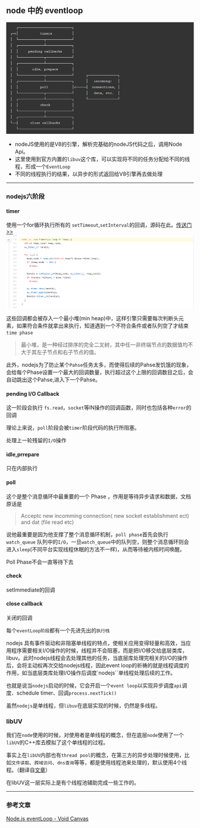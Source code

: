 ## node 中的 eventloop

![](/blog_assets/eventLoop_in_node.png)
* nodeJS使用的是V8的引擎，解析完基础的nodeJS代码之后，调用Node Api。
* 这里使用到官方内置的`libuv`这个库，可以实现将不同的任务分配给不同的线程，形成一个`EventLoop`
* 不同的线程执行的结果，以异步的形式返回给V8引擎再去做处理

___
### nodejs六阶段

#### timer
使用一个for循环执行所有的 `setTimeout`,`setInterval`的回调，源码在此。[传送门>>](https://github.com/libuv/libuv/blob/9ed3ed5fcb3f19eccd3d29848ae2ff0cfd577de9/src/unix/timer.c#L150)
![](/blog_assets/node_timer.png)

这些回调都会被存入一个最小堆(min heap)中，这样引擎只需要每次判断头元素，如果符合条件就拿出来执行，知道遇到一个不符合条件或者队列空了才结束`time phase`
>最小堆，是一种经过排序的完全二叉树，其中任一非终端节点的数据值均不大于其左子节点和右子节点的值。

此外，nodejs为了防止某个`Pahse`任务太多，而使得后续的Pahse发饥饿的现象，会给每个Phase设置一个最大的回调数量，执行超过这个上限的回调数目之后，会自动跳出这个Pahse,进入下一个Pahse。
#### pending I/O Callback
这一阶段会执行 `fs.read`，`socket`等IN操作的回调函数，同时也包括各种`error`的回调

理论上来说，`poll`阶段会被`timer`阶段代码的执行所阻塞。

处理上一轮残留的`I/O`操作
#### idle,prrepare 
只在内部执行

#### poll 
这个是整个消息循环中最重要的一个 Phase ，作用是等待异步请求和数据，文档原话是
>Acceptc new incomming connection( new socket establishment ect) and dat (file read etc)

说他最重要是因为他支撑了整个消息循环机制，`poll phase`首先会执行 `watch_queue` 队列中的`I/O`，一旦`watch_queue`中的队列空，则整个消息循环则会进入`sleep`(不同平台实现线程休眠的方法不一样)，从而等待被内核时间唤醒。

Poll Phase不会一直等待下去
#### check
setImmediate的回调
#### close callback
关闭的回调

每个`eventLoop阶段`都有一个先进先出的`执行栈`



nodejs 具有事件驱动和非阻塞单线程的特点，使相关应用变得轻量和高效，当应用程序需要相关I/O操作的时候，线程并不会阻塞，而是把I/O移交给底层类库，libuv。此时nodejs线程会去处理其他的任务，当底层库处理完相关的I/O的操作后，会将主动权再次交给nodejs线程，因此event loop的祈祷的就是线程调度的作用，如当底层类库处理I/O操作后调度`nodejs``单线程处理后续的工作。

也就是说当`nodejs`启动的时候，它会开启一个`event loop`以实现异步调度`api`调度、schedule timer、回调`process.nextTick()`

虽然`nodejs`是单线程，但`libuv`在底层实现的时候，仍然是多线程。

### libUV
我们在`node`使用的时候，对使用者是单线程的概念，但在底层`node`使用了一个`libUV`的C++库去模拟了这个单线程的过程。

事实上在`libUV`内部也有`thread pool`的概念，在第三方的异步处理时候使用，比如`文件读取`、`跨域访问`、`dns查询`等等，都是使用线程池来处理的，默认使用4个线程。（翻译自[文章](https://link.juejin.im/?target=http%3A%2F%2Fvoidcanvas.com%2Fnodejs-event-loop%2F)）

在libUV这一层实际上是有个线程池辅助完成一些工作的。


___
### 参考文章
[Node.js eventLoop - Void Canvas](http://voidcanvas.com/nodejs-event-loop/)